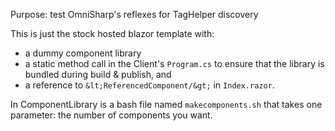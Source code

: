 Purpose: test OmniSharp's reflexes for TagHelper discovery

This is just the stock hosted blazor template with:
* a dummy component library
* a static method call in the Client's `Program.cs` to ensure that the library is bundled during build & publish, and
* a reference to `&lt;ReferencedComponent/&gt;` in `Index.razor`.

In ComponentLibrary is a bash file named `makecomponents.sh` that takes one parameter: the number of components you want.
